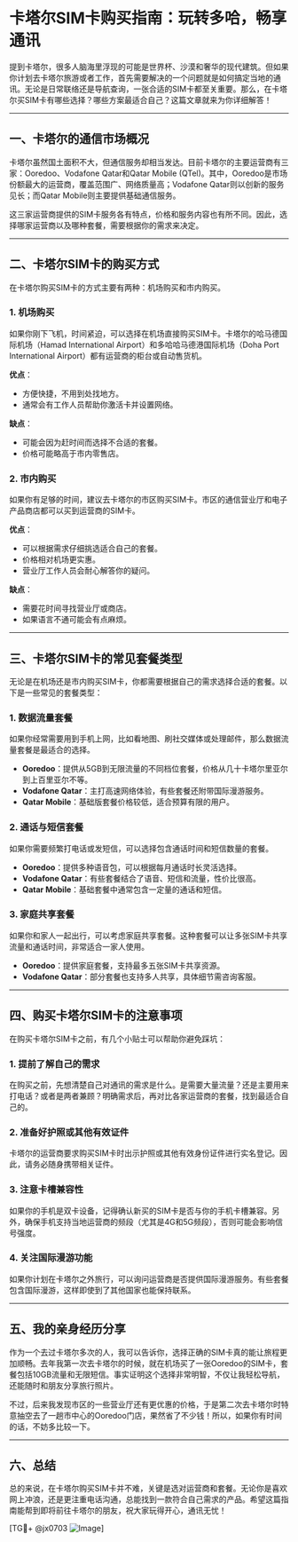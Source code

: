 # 卡塔尔SIM卡购买指南：玩转多哈，畅享通讯

提到卡塔尔，很多人脑海里浮现的可能是世界杯、沙漠和奢华的现代建筑。但如果你计划去卡塔尔旅游或者工作，首先需要解决的一个问题就是如何搞定当地的通讯。无论是日常联络还是导航查询，一张合适的SIM卡都至关重要。那么，在卡塔尔买SIM卡有哪些选择？哪些方案最适合自己？这篇文章就来为你详细解答！

---

## 一、卡塔尔的通信市场概况

卡塔尔虽然国土面积不大，但通信服务却相当发达。目前卡塔尔的主要运营商有三家：Ooredoo、Vodafone Qatar和Qatar Mobile (QTel)。其中，Ooredoo是市场份额最大的运营商，覆盖范围广、网络质量高；Vodafone Qatar则以创新的服务见长；而Qatar Mobile则主要提供基础通信服务。

这三家运营商提供的SIM卡服务各有特点，价格和服务内容也有所不同。因此，选择哪家运营商以及哪种套餐，需要根据你的需求来决定。

---

## 二、卡塔尔SIM卡的购买方式

在卡塔尔购买SIM卡的方式主要有两种：机场购买和市内购买。

### 1. 机场购买
如果你刚下飞机，时间紧迫，可以选择在机场直接购买SIM卡。卡塔尔的哈马德国际机场（Hamad International Airport）和多哈哈马德港国际机场（Doha Port International Airport）都有运营商的柜台或自动售货机。

**优点**：
- 方便快捷，不用到处找地方。
- 通常会有工作人员帮助你激活卡并设置网络。

**缺点**：
- 可能会因为赶时间而选择不合适的套餐。
- 价格可能略高于市内零售店。

### 2. 市内购买
如果你有足够的时间，建议去卡塔尔的市区购买SIM卡。市区的通信营业厅和电子产品商店都可以买到运营商的SIM卡。

**优点**：
- 可以根据需求仔细挑选适合自己的套餐。
- 价格相对机场更实惠。
- 营业厅工作人员会耐心解答你的疑问。

**缺点**：
- 需要花时间寻找营业厅或商店。
- 如果语言不通可能会有点麻烦。

---

## 三、卡塔尔SIM卡的常见套餐类型

无论是在机场还是市内购买SIM卡，你都需要根据自己的需求选择合适的套餐。以下是一些常见的套餐类型：

### 1. 数据流量套餐
如果你经常需要用到手机上网，比如看地图、刷社交媒体或处理邮件，那么数据流量套餐是最适合的选择。

- **Ooredoo**：提供从5GB到无限流量的不同档位套餐，价格从几十卡塔尔里亚尔到上百里亚尔不等。
- **Vodafone Qatar**：主打高速网络体验，有些套餐还附带国际漫游服务。
- **Qatar Mobile**：基础版套餐价格较低，适合预算有限的用户。

### 2. 通话与短信套餐
如果你需要频繁打电话或发短信，可以选择包含通话时间和短信数量的套餐。

- **Ooredoo**：提供多种语音包，可以根据每月通话时长灵活选择。
- **Vodafone Qatar**：有些套餐结合了语音、短信和流量，性价比很高。
- **Qatar Mobile**：基础套餐中通常包含一定量的通话和短信。

### 3. 家庭共享套餐
如果你和家人一起出行，可以考虑家庭共享套餐。这种套餐可以让多张SIM卡共享流量和通话时间，非常适合一家人使用。

- **Ooredoo**：提供家庭套餐，支持最多五张SIM卡共享资源。
- **Vodafone Qatar**：部分套餐也支持多人共享，具体细节需咨询客服。

---

## 四、购买卡塔尔SIM卡的注意事项

在购买卡塔尔SIM卡之前，有几个小贴士可以帮助你避免踩坑：

### 1. 提前了解自己的需求
在购买之前，先想清楚自己对通讯的需求是什么。是需要大量流量？还是主要用来打电话？或者是两者兼顾？明确需求后，再对比各家运营商的套餐，找到最适合自己的。

### 2. 准备好护照或其他有效证件
卡塔尔的运营商要求购买SIM卡时出示护照或其他有效身份证件进行实名登记。因此，请务必随身携带相关证件。

### 3. 注意卡槽兼容性
如果你的手机是双卡设备，记得确认新买的SIM卡是否与你的手机卡槽兼容。另外，确保手机支持当地运营商的频段（尤其是4G和5G频段），否则可能会影响信号强度。

### 4. 关注国际漫游功能
如果你计划在卡塔尔之外旅行，可以询问运营商是否提供国际漫游服务。有些套餐包含国际漫游，这样即使到了其他国家也能保持联系。

---

## 五、我的亲身经历分享

作为一个去过卡塔尔多次的人，我可以告诉你，选择正确的SIM卡真的能让旅程更加顺畅。去年我第一次去卡塔尔的时候，就在机场买了一张Ooredoo的SIM卡，套餐包括10GB流量和无限短信。事实证明这个选择非常明智，不仅让我轻松导航，还能随时和朋友分享旅行照片。

不过，后来我发现市区的一些营业厅还有更优惠的价格，于是第二次去卡塔尔时特意抽空去了一趟市中心的Ooredoo门店，果然省了不少钱！所以，如果你有时间的话，不妨多比较一下。

---

## 六、总结

总的来说，在卡塔尔购买SIM卡并不难，关键是选对运营商和套餐。无论你是喜欢网上冲浪，还是更注重电话沟通，总能找到一款符合自己需求的产品。希望这篇指南能帮到即将前往卡塔尔的朋友，祝大家玩得开心，通讯无忧！

[TG💪+ @jx0703 ![Image](https://github.com/user-attachments/assets/dbca1d08-cadb-493c-b0ec-ad6f7a83f270)]